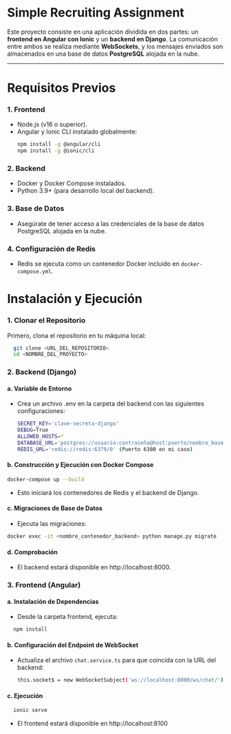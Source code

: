 # Simple Recruiting Assignment  

Este proyecto consiste en una aplicación dividida en dos partes: un **frontend en Angular con Ionic** y un **backend en Django**. La comunicación entre ambos se realiza mediante **WebSockets**, y los mensajes enviados son almacenados en una base de datos **PostgreSQL** alojada en la nube.

---

# Requisitos Previos  

### 1. Frontend  
- Node.js (v16 o superior).  
- Angular y Ionic CLI instalado globalmente: 
  ```bash
  npm install -g @angular/cli
  npm install -g @ionic/cli
  ```

### 2. Backend  
- Docker y Docker Compose instalados.  
- Python 3.9+ (para desarrollo local del backend). 
  
### 3. Base de Datos  
- Asegúrate de tener acceso a las credenciales de la base de datos PostgreSQL alojada en la nube.  

### 4. Configuración de Redis  
-  Redis se ejecuta como un contenedor Docker incluido en `docker-compose.yml`.

  

# Instalación y Ejecución

### 1. Clonar el Repositorio  
Primero, clona el repositorio en tu máquina local:
```bash
  git clone <URL_DEL_REPOSITORIO>
  cd <NOMBRE_DEL_PROYECTO>
````


### 2. Backend (Django)
#### a. Variable de Entorno
- Crea un archivo .env en la carpeta del backend con las siguientes configuraciones: 
  ```bash
  SECRET_KEY='clave-secreta-django' 
  DEBUG=True 
  ALLOWED_HOSTS=*
  DATABASE_URL='postgres://usuario:contraseña@host:puerto/nombre_base_datos'
  REDIS_URL='redis://redis:6379/0' (Puerto 6380 en mi caso) 

#### b. Construcción y Ejecución con Docker Compose
```bash
docker-compose up --build
```
- Esto iniciará los contenedores de Redis y el backend de Django.

#### c. Migraciones de Base de Datos
- Ejecuta las migraciones: <br>
```bash 
docker exec -it <nombre_contenedor_backend> python manage.py migrate
```

#### d. Comprobación
- El backend estará disponible en http://localhost:8000.


### 3. Frontend (Angular)
#### a. Instalación de Dependencias
- Desde la carpeta frontend, ejecuta:
```bash
  npm install
```
#### b. Configuración del Endpoint de WebSocket
- Actualiza el archivo `chat.service.ts` para que coincida con la URL del backend:
  ```bash
  this.socket$ = new WebSocketSubject('ws://localhost:8000/ws/chat/'); // Cambiar según la URL del backend
  ```

#### c. Ejecución
```bash
  ionic serve
```
- El frontend estará disponible en http://localhost:8100
